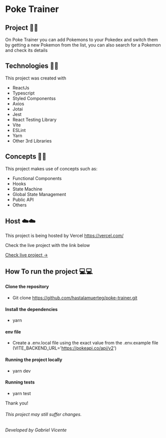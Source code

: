 # Poke Trainer

## Project 🚀🚀

On Poke Trainer you can add Pokemons to your Pokedex and switch them by getting a new Pokemon from the list, you can also search for a Pokemon and check its details

## Technologies 🧰🧰

This project was created with

- ReactJs
- Typescript
- Styled Componentss
- Axios
- Jotai
- Jest
- React Testing Library
- Vite
- ESLint
- Yarn
- Other 3rd Libraries

## Concepts 💭💭

This project makes use of concepts such as:

- Functional Components
- Hooks
- State Machine
- Global State Management
- Public API
- Others

## Host ☁️☁️

This project is being hosted by Vercel
https://vercel.com/

Check the live project with the link below

[Check live project ->](https://poke-trainer.vercel.app/)

## How To run the project 💻💻

#### Clone the repository
- Git clone https://github.com/hastalamuerteg/poke-trainer.git
#### Install the dependencies
- yarn
#### env file
- Create a .env.local file using the exact value from the .env.example file (VITE_BACKEND_URL='https://pokeapi.co/api/v2')
#### Running the project locally
- yarn dev
#### Running tests
- yarn test


Thank you!

###### This project may still suffer changes.

###### Developed by Gabriel Vicente
